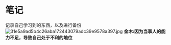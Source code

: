 # 笔记 #
记录自己学习到的东西，以及进行备份
![31e5a9ad5b4c26aba172443079adc39e9578a397.jpg](http://i0.hdslb.com/bfs/archive/31e5a9ad5b4c26aba172443079adc39e9578a397.jpg)
<b>金木:因为当事人的能力不足，导致自己处于不利的地位</b>
